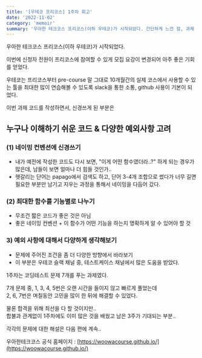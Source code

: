 ```yaml
---
title: '[우테코 프리코스] 1주차 회고'
date: '2022-11-02'
category: 'memoir'
summary: '우아한 테크코스 프리코스(이하 우테코)가 시작되었다. 간단하게 느낀 점, 과제 하면서 배운 점을 작성해보았다.'
---
```


우아한 테크코스 프리코스(이하 우테코)가 시작되었다.

이번에 신청자 전원이 프리코스에 참여할 수 있게 모집 요강이 변경되어 아주 좋은 기회를 얻었다.

우테코는 프리코스부터 pre-course 말 그대로 10개월간의 실제 코스에서 사용할 수 있는 툴을 최대한 많이 연습해볼 수 있도록 slack을 통한 소통, github 사용이 기본이 되었다.

이번 과제 코드를 작성하면서, 신경쓰게 된 부분은

## 누구나 이해하기 쉬운 코드 & 다양한 예외사항 고려

### (1) 네이밍 컨벤션에 신경쓰기

- 내가 예전에 작성한 코드도 다시 보면, "이게 어떤 함수였더라..?" 하게 되는 경우가 많은데, 남들이 보면 얼마나 더 힘들 것인가..
- 헷갈리는 단어는 papago에서 검색도 하고, 단어 3-4개 조합으로 썼다가 너무 길면 필요한 부분만 남기고 지우는 과정을 통해서 네이밍을 다듬어 갔다.

### (2) 최대한 함수를 기능별로 나누기

- 무조건 짧은 코드가 좋은 것은 아님
- 좋은 네이밍 컨벤션 + 이 함수가 어떤 기능을 하는지 명확하게 알 수 있어야 할 것

### 3) 예외 사항에 대해서 다양하게 생각해보기

- 문제에 주어진 조건을 좀 더 다양한 방향에서 바라보기
- 이 부분은 우테코 슬랙 채널 중, 테스트케이스 채널에서 많은 도움을 받았다.

1주차는 코딩테스트 문제 7개를 푸는 과제였다.

7개 문제 중, 1, 3, 4, 5번은 오랜 시간을 들이지 않고 빠르게 풀었는데  
2, 6, 7번은 며칠동안 고민을 많이 한 뒤에 해결할 수 있었다.

물론 합격을 위해 최선을 다 할 것이지만..  
합불과 관계없이 1주차에도 이미 많은 것을 배웠고 남은 3주가 기대되는 부분..

각각의 문제에 대한 해설은 다음 편에 계속..

우아한테크코스 공식 홈페이지 : [https://woowacourse.github.io/](https://woowacourse.github.io/)
